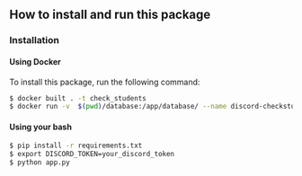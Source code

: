 ## How to install and run this package

### Installation
#### Using Docker
To install this package, run the following command:
```bash
$ docker built . -t check_students
$ docker run -v  $(pwd)/database:/app/database/ --name discord-checkstudent -d check_students -e "DISCORD_TOKEN=<your-discord-token>"
```

#### Using your bash
````bash
$ pip install -r requirements.txt
$ export DISCORD_TOKEN=your_discord_token
$ python app.py
````